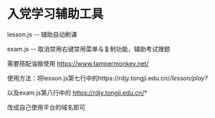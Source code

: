 # 入党学习辅助工具

lesson.js -- 辅助自动刷课

exam.js --  取消禁用右键禁用菜单与复制功能，辅助考试搜题

需要搭配油猴使用  https://www.tampermonkey.net/

使用方法：将lesson.js第七行中的https://rdjy.tongji.edu.cn/*/lesson/play?*

以及exam.js第八行中的 https://rdjy.tongji.edu.cn/*

改成自己使用平台的域名即可



